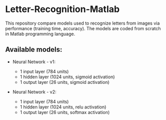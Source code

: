 # Letter-Recognition-Matlab

This repository compare models used to recognize letters from images via performance (training time, accuracy). 
The models are coded from scratch in Matlab programming language.

## Available models:

- Neural Network - v1:
  - 1 input layer (784 units)
  - 1 hidden layer (1024 units, sigmoid activation)
  - 1 output layer (26 units, sigmoid activation)

- Neural Network - v2:
  - 1 input layer (784 units)
  - 1 hidden layer (1024 units, relu activation)
  - 1 output layer (26 units, softmax activation)
